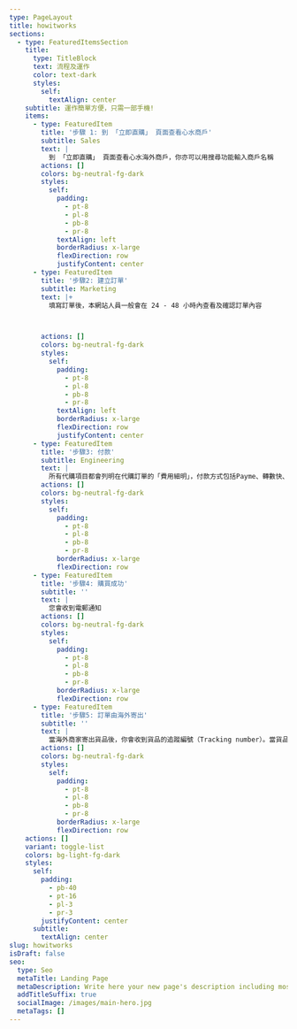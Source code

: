 ```yaml
---
type: PageLayout
title: howitworks
sections:
  - type: FeaturedItemsSection
    title:
      type: TitleBlock
      text: 流程及運作
      color: text-dark
      styles:
        self:
          textAlign: center
    subtitle: 運作簡單方便，只需一部手機!
    items:
      - type: FeaturedItem
        title: '步驟 1: 到 「立即直購」 頁面查看心水商戶'
        subtitle: Sales
        text: |
          到 「立即直購」 頁面查看心水海外商戶，你亦可以用搜尋功能輸入商戶名稱
        actions: []
        colors: bg-neutral-fg-dark
        styles:
          self:
            padding:
              - pt-8
              - pl-8
              - pb-8
              - pr-8
            textAlign: left
            borderRadius: x-large
            flexDirection: row
            justifyContent: center
      - type: FeaturedItem
        title: '步驟2: 建立訂單'
        subtitle: Marketing
        text: |+
          填寫訂單後，本網站人員一般會在 24 - 48 小時內查看及確認訂單內容



        actions: []
        colors: bg-neutral-fg-dark
        styles:
          self:
            padding:
              - pt-8
              - pl-8
              - pb-8
              - pr-8
            textAlign: left
            borderRadius: x-large
            flexDirection: row
            justifyContent: center
      - type: FeaturedItem
        title: '步驟3: 付款'
        subtitle: Engineering
        text: |
          所有代購項目都會列明在代購訂單的「費用細明」，付款方式包括Payme、轉數快、支付寶、銀行轉帳。
        actions: []
        colors: bg-neutral-fg-dark
        styles:
          self:
            padding:
              - pt-8
              - pl-8
              - pb-8
              - pr-8
            borderRadius: x-large
            flexDirection: row
      - type: FeaturedItem
        title: '步驟4: 購買成功'
        subtitle: ''
        text: |
          您會收到電郵通知
        actions: []
        colors: bg-neutral-fg-dark
        styles:
          self:
            padding:
              - pt-8
              - pl-8
              - pb-8
              - pr-8
            borderRadius: x-large
            flexDirection: row
      - type: FeaturedItem
        title: '步驟5: 訂單由海外寄出'
        subtitle: ''
        text: |
          當海外商家寄出貨品後，你會收到貨品的追蹤編號（Tracking number）。當貨品到達香港後，你會收到本地物流公司的SMS通知物流狀況。
        actions: []
        colors: bg-neutral-fg-dark
        styles:
          self:
            padding:
              - pt-8
              - pl-8
              - pb-8
              - pr-8
            borderRadius: x-large
            flexDirection: row
    actions: []
    variant: toggle-list
    colors: bg-light-fg-dark
    styles:
      self:
        padding:
          - pb-40
          - pt-16
          - pl-3
          - pr-3
        justifyContent: center
      subtitle:
        textAlign: center
slug: howitworks
isDraft: false
seo:
  type: Seo
  metaTitle: Landing Page
  metaDescription: Write here your new page's description including most relevant keywords.
  addTitleSuffix: true
  socialImage: /images/main-hero.jpg
  metaTags: []
---
```

